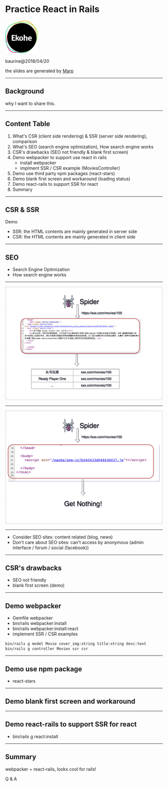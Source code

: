 
# Practice React in Rails

![](../ekohe-logo.png)

baurine@2018/04/20

the slides are generated by [Marp](https://github.com/yhatt/marp)

---

## Background

why I want to share this.

---

## Content Table

1. What's CSR (client side rendering) & SSR (server side rendering), comparison
1. What's SEO (search engine optimization), How search engine works
1. CSR's drawbacks (SEO not friendly & blank first screen)
1. Demo webpacker to support use react in rails
   - install webpacker
   - implment SSR / CSR example (MoviesController)
1. Demo use third party npm packages (react-stars)
1. Demo blank first screen and workaround (loading status)
1. Demo react-rails to support SSR for react
1. Summary

---

## CSR & SSR

Demo

- SSR: the HTML contents are mainly generated in server side
- CSR: the HTML contents are mainly generated in client side

---

## SEO

- Search Engine Opitmization
- How search engine works

---

![](./spider_ssr.png)

---

![](./spider_csr.png)

---

- Consider SEO sites: content related (blog, news)
- Don't care about SEO sites: can't access by anonymous (admin interface / forum / social (facebook))

---

## CSR's drawbacks

- SEO not friendly
- blank first screen (demo)

---

## Demo webpacker

- Gemfile webpacker
- bin/rails webpacker:install
- bin/rails webpacker:install:react
- implement SSR / CSR examples


```
bin/rails g model Movie cover_img:string title:string desc:text
bin/rails g controller Movies ssr csr
```

---

## Demo use npm package

- react-stars

---

## Demo blank first screen and workaround

---

## Demo react-rails to support SSR for react

- bin/rails g react:install

---

## Summary

webpacker + react-rails, looks cool for rails!

Q & A
